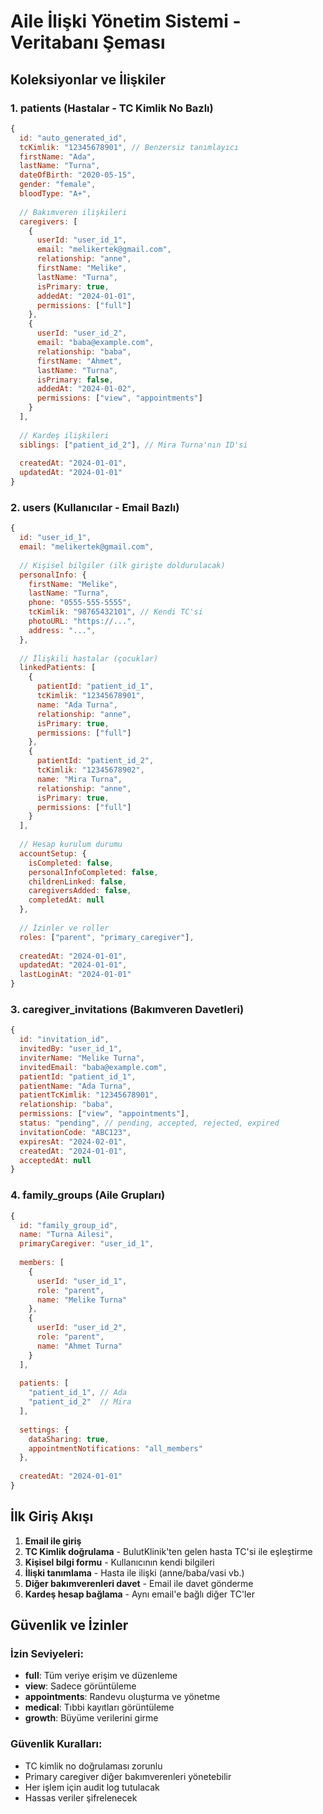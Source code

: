 # Aile İlişki Yönetim Sistemi - Veritabanı Şeması

## Koleksiyonlar ve İlişkiler

### 1. patients (Hastalar - TC Kimlik No Bazlı)
```javascript
{
  id: "auto_generated_id",
  tcKimlik: "12345678901", // Benzersiz tanımlayıcı
  firstName: "Ada",
  lastName: "Turna",
  dateOfBirth: "2020-05-15",
  gender: "female",
  bloodType: "A+",
  
  // Bakımveren ilişkileri
  caregivers: [
    {
      userId: "user_id_1",
      email: "melikertek@gmail.com",
      relationship: "anne",
      firstName: "Melike",
      lastName: "Turna",
      isPrimary: true,
      addedAt: "2024-01-01",
      permissions: ["full"]
    },
    {
      userId: "user_id_2", 
      email: "baba@example.com",
      relationship: "baba",
      firstName: "Ahmet",
      lastName: "Turna",
      isPrimary: false,
      addedAt: "2024-01-02",
      permissions: ["view", "appointments"]
    }
  ],
  
  // Kardeş ilişkileri
  siblings: ["patient_id_2"], // Mira Turna'nın ID'si
  
  createdAt: "2024-01-01",
  updatedAt: "2024-01-01"
}
```

### 2. users (Kullanıcılar - Email Bazlı)
```javascript
{
  id: "user_id_1",
  email: "melikertek@gmail.com",
  
  // Kişisel bilgiler (ilk girişte doldurulacak)
  personalInfo: {
    firstName: "Melike",
    lastName: "Turna",
    phone: "0555-555-5555",
    tcKimlik: "98765432101", // Kendi TC'si
    photoURL: "https://...",
    address: "...",
  },
  
  // İlişkili hastalar (çocuklar)
  linkedPatients: [
    {
      patientId: "patient_id_1",
      tcKimlik: "12345678901",
      name: "Ada Turna",
      relationship: "anne",
      isPrimary: true,
      permissions: ["full"]
    },
    {
      patientId: "patient_id_2",
      tcKimlik: "12345678902",
      name: "Mira Turna", 
      relationship: "anne",
      isPrimary: true,
      permissions: ["full"]
    }
  ],
  
  // Hesap kurulum durumu
  accountSetup: {
    isCompleted: false,
    personalInfoCompleted: false,
    childrenLinked: false,
    caregiversAdded: false,
    completedAt: null
  },
  
  // İzinler ve roller
  roles: ["parent", "primary_caregiver"],
  
  createdAt: "2024-01-01",
  updatedAt: "2024-01-01",
  lastLoginAt: "2024-01-01"
}
```

### 3. caregiver_invitations (Bakımveren Davetleri)
```javascript
{
  id: "invitation_id",
  invitedBy: "user_id_1",
  inviterName: "Melike Turna",
  invitedEmail: "baba@example.com",
  patientId: "patient_id_1",
  patientName: "Ada Turna",
  patientTcKimlik: "12345678901",
  relationship: "baba",
  permissions: ["view", "appointments"],
  status: "pending", // pending, accepted, rejected, expired
  invitationCode: "ABC123",
  expiresAt: "2024-02-01",
  createdAt: "2024-01-01",
  acceptedAt: null
}
```

### 4. family_groups (Aile Grupları)
```javascript
{
  id: "family_group_id",
  name: "Turna Ailesi",
  primaryCaregiver: "user_id_1",
  
  members: [
    {
      userId: "user_id_1",
      role: "parent",
      name: "Melike Turna"
    },
    {
      userId: "user_id_2",
      role: "parent", 
      name: "Ahmet Turna"
    }
  ],
  
  patients: [
    "patient_id_1", // Ada
    "patient_id_2"  // Mira
  ],
  
  settings: {
    dataSharing: true,
    appointmentNotifications: "all_members"
  },
  
  createdAt: "2024-01-01"
}
```

## İlk Giriş Akışı

1. **Email ile giriş**
2. **TC Kimlik doğrulama** - BulutKlinik'ten gelen hasta TC'si ile eşleştirme
3. **Kişisel bilgi formu** - Kullanıcının kendi bilgileri
4. **İlişki tanımlama** - Hasta ile ilişki (anne/baba/vasi vb.)
5. **Diğer bakımverenleri davet** - Email ile davet gönderme
6. **Kardeş hesap bağlama** - Aynı email'e bağlı diğer TC'ler

## Güvenlik ve İzinler

### İzin Seviyeleri:
- **full**: Tüm veriye erişim ve düzenleme
- **view**: Sadece görüntüleme
- **appointments**: Randevu oluşturma ve yönetme
- **medical**: Tıbbi kayıtları görüntüleme
- **growth**: Büyüme verilerini girme

### Güvenlik Kuralları:
- TC kimlik no doğrulaması zorunlu
- Primary caregiver diğer bakımverenleri yönetebilir
- Her işlem için audit log tutulacak
- Hassas veriler şifrelenecek